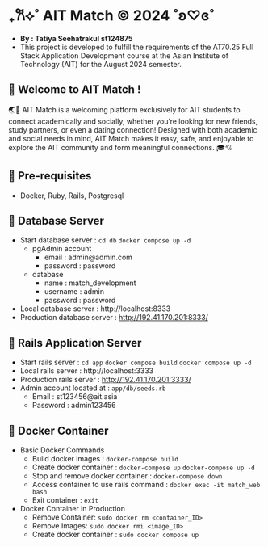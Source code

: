 # ₊𐙚⟡˚ AIT Match © 2024 ˚ʚ♡ɞ˚
- **By : Tatiya Seehatrakul st124875**
- This project is developed to fulfill the requirements of the AT70.25 Full Stack Application Development course at the Asian Institute of Technology (AIT) for the August 2024 semester.

## 📍 Welcome to AIT Match !
🌏💬 AIT Match is a welcoming platform exclusively for AIT students to connect academically and socially, whether you’re looking for new friends, study partners, or even a dating connection! Designed with both academic and social needs in mind, AIT Match makes it easy, safe, and enjoyable to explore the AIT community and form meaningful connections. 🎓💘

## 📍 Pre-requisites 
- Docker, Ruby, Rails, Postgresql

## 📍 Database Server
- Start database server : `cd db` `docker compose up -d`
    - pgAdmin account
        - email : admin@admin.<area>com
        - password : password
    - database 
        - name : match_development
        - username : admin
        - password : password
- Local database server : http://localhost:8333
- Production database server : http://192.41.170.201:8333/

## 📍 Rails Application Server
- Start rails server : `cd app` `docker compose build` `docker compose up -d`
- Local rails server : http://localhost:3333
- Production rails server : http://192.41.170.201:3333/
- Admin account located at : `app/db/seeds.rb`
    - Email : st123456@ait.<area>asia
    - Password : admin123456

## 📍 Docker Container
- Basic Docker Commands
    - Build docker images : `docker-compose build`
    - Create docker container : `docker-compose up` `docker-compose up -d`
    - Stop and remove docker container : `docker-compose down`
    - Access container to use rails command : `docker exec -it match_web bash`
    - Exit container : `exit`
- Docker Container in Production
    - Remove Container: `sudo docker rm <container_ID>` 
    - Remove Images: `sudo docker rmi <image_ID>`
    - Create docker container : `sudo docker compose up`
